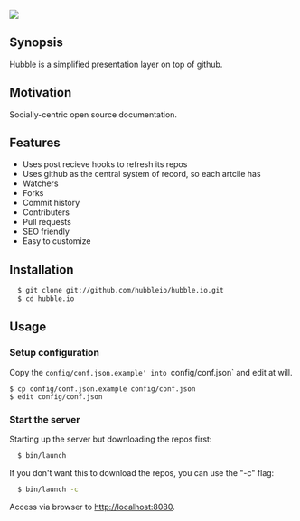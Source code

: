 <br/>
<img src="https://github.com/hubbleio/hubble.io/raw/master/logo.png">

## Synopsis
Hubble is a simplified presentation layer on top of github.

## Motivation
Socially-centric open source documentation.

## Features

 - Uses post recieve hooks to refresh its repos
 - Uses github as the central system of record, so each artcile has
  - Watchers
  - Forks
  - Commit history
  - Contributers
  - Pull requests
 - SEO friendly
 - Easy to customize


## Installation

```bash
  $ git clone git://github.com/hubbleio/hubble.io.git
  $ cd hubble.io
```

## Usage

### Setup configuration

Copy the `config/conf.json.example' into `config/conf.json` and edit at will.

    $ cp config/conf.json.example config/conf.json
    $ edit config/conf.json

### Start the server

Starting up the server but downloading the repos first:

```bash
  $ bin/launch
```

If you don't want this to download the repos, you can use the "-c" flag:

```bash
  $ bin/launch -c
```

Access via browser to [http://localhost:8080](http://localhost:8080).